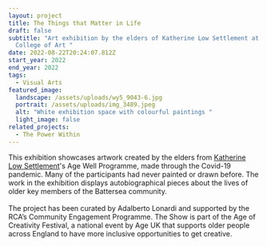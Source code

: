 ```yaml
---
layout: project
title: The Things that Matter in Life
draft: false
subtitle: "Art exhibition by the elders of Katherine Low Settlement at the Royal
  College of Art "
date: 2022-08-22T20:24:07.812Z
start_year: 2022
end_year: 2022
tags:
  - Visual Arts
featured_image:
  landscape: /assets/uploads/wy5_9043-6.jpg
  portrait: /assets/uploads/img_3489.jpeg
  alt: "White exhibition space with colourful paintings "
  light_image: false
related_projects:
  - The Power Within
---
```

This exhibition showcases artwork created by the elders from [](https://www.instagram.com/klsettlement/)[Katherine Low Settlement](https://www.klsettlement.org.uk/)'s Age Well Programme, made through the Covid-19 pandemic. Many of the participants had never painted or drawn before. The work in the exhibition displays autobiographical pieces about the lives of older key members of the Battersea community.\
\
The project has been curated by Adalberto Lonardi and supported by the RCA’s Community Engagement Programme. The Show is part of the Age of Creativity Festival, a national event by Age UK that supports older people across England to have more inclusive opportunities to get creative.
